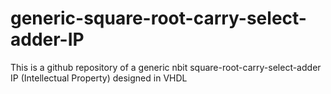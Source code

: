 # generic-square-root-carry-select-adder-IP
This is a github repository of a generic nbit square-root-carry-select-adder IP (Intellectual Property) designed in VHDL
